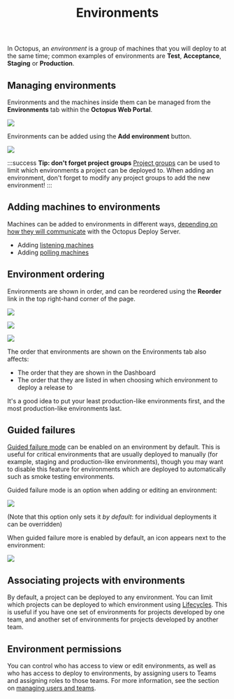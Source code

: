 ﻿---
title: Environments
position: 0
---


In Octopus, an *environment* is a group of machines that you will deploy to at the same time; common examples of environments are **Test**, **Acceptance**, **Staging** or **Production**.

## Managing environments


Environments and the machines inside them can be managed from the **Environments** tab within the **Octopus Web Portal**.


![](/docs/images/3048106/3277884.png)


Environments can be added using the **Add environment** button.


![](/docs/images/3048106/3277883.png)




:::success
**Tip: don&#39;t forget project groups**
[Project groups](/docs/home/key-concepts/project-groups.md) can be used to limit which environments a project can be deployed to. When adding an environment, don't forget to modify any project groups to add the new environment!
:::




## Adding machines to environments


Machines can be added to environments in different ways, [depending on how they will communicate](/docs/home/installation/installing-tentacles.md) with the Octopus Deploy Server.

- Adding [listening machines](/docs/home/installation/installing-tentacles/listening-tentacles.md)
- Adding [polling machines](/docs/home/installation/installing-tentacles/polling-tentacles.md)


## Environment ordering


Environments are shown in order, and can be reordered using the **Reorder** link in the top right-hand corner of the page.


![](/docs/images/3048106/3277879.png)


![](/docs/images/3048106/3277882.png)


![](/docs/images/3048106/3277880.png)


The order that environments are shown on the Environments tab also affects:

- The order that they are shown in the Dashboard
- The order that they are listed in when choosing which environment to deploy a release to



It's a good idea to put your least production-like environments first, and the most production-like environments last.

## Guided failures


[Guided failure mode](/docs/home/deploying-applications/guided-failures.md) can be enabled on an environment by default. This is useful for critical environments that are usually deployed to manually (for example, staging and production-like environments), though you may want to disable this feature for environments which are deployed to automatically such as smoke testing environments.


Guided failure mode is an option when adding or editing an environment:


![](/docs/images/3048106/3277881.png)


(Note that this option only sets it *by* *default*: for individual deployments it can be overridden)


When guided failure more is enabled by default, an icon appears next to the environment:


![](/docs/images/3048106/3277878.png)

## Associating projects with environments


By default, a project can be deployed to any environment. You can limit which projects can be deployed to which environment using [Lifecycles](/docs/home/key-concepts/lifecycles.md). This is useful if you have one set of environments for projects developed by one team, and another set of environments for projects developed by another team.

## Environment permissions


You can control who has access to view or edit environments, as well as who has access to deploy to environments, by assigning users to Teams and assigning roles to those teams. For more information, see the section on [managing users and teams](/docs/home/administration/managing-users-and-teams.md).
